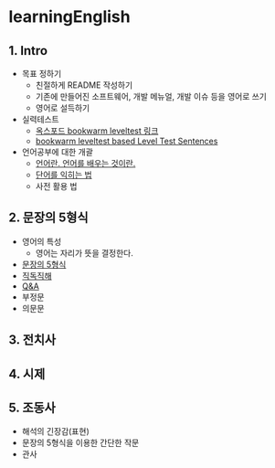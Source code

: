# learningEnglish
## 1. Intro
- 목표 정하기
  - 친절하게 README 작성하기
  - 기존에 만들어진 소프트웨어, 개발 메뉴얼, 개발 이슈 등을 영어로 쓰기
  - 영어로 설득하기
- 실력테스트
  - [옥스포드 bookwarm leveltest 링크](https://elt.oup.com/student/readersleveltest/?cc=kr&selLanguage=ko)
  - [bookwarm leveltest based Level Test Sentences](docs/levelTest.md)
- 언어공부에 대한 개괄
  - [언어란. 언어를 배우는 것이란.](./docs/aboutLanguage.md)
  - [단어를 익히는 법](./docs/words.md)
  - 사전 활용 법

## 2. 문장의 5형식
- 영어의 특성
  - 영어는 자리가 뜻을 결정한다.
- [문장의 5형식](docs/fiveStructures.md)
- [직독직해](docs/HowtoRead.md)
- [Q&A](docs/QnA_1.md)
- 부정문
- 의문문

## 3. 전치사
## 4. 시제
## 5. 조동사
- 해석의 긴장감(표현)
- 문장의 5형식을 이용한 간단한 작문
- 관사




